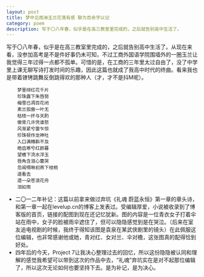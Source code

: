 ```yaml
---
layout: post
title: 梦中见雨淋玉兰花落有感 聊为百余字以记
category: poem
description: 写于〇八年春，似乎是在高三教室里完成的，之后就告别高中生活了。
---
```


写于〇八年春，似乎是在高三教室里完成的，之后就告别高中生活了。从现在来看，没参加高考是不是件好事仍未可知，不过工商外国语学院围墙外的一圈玉兰让我觉得三年过得一点都不孤单。<!--more-->可惜的是，在工商的三年里太过自由了，没了中学里上课无聊写诗打发时间的乐趣，因此这篇也就成了我高中时代的终曲。看来我也是带着镣铐跳舞反倒跳得欢的那种人（才，才不是抖M呢）。  

		梦里绯红花千片  
		珍珠露下朱唇努  
		梅雪已凋百花闭  
		素兰孤傲一叶无  
		枯枝一抔与天酌  
		傲骨几许凭谁怒  
		风渐紧兮雷乍惊  
		珍珠顿作龙神吐  
		入口满樽斟不及  
		皓齿寒兮红颜暮  
		望檐下流水浮玉  
		唇角含泪心蕾哭  
		忽闻啁啾初燕下枝梢  
		遥看去  
		遗一朵苍浪花舟  
		泪如雨  

* 二〇一二年补记：这篇以前拿来做过弃坑《礼魂 蔚蓝永恒》第一章的章头诗，和第一章一起在levelup.cn的博客上发表过。受编辑厚爱，小说被收录到了博客版的首页，链接的配图到现在还记忆犹新。图的内容是一位青衣女子打着伞站在雨中，女子的脸被雨伞遮住了，但可以隐隐感觉到是在哭泣。（后来在室友追电视剧的时候，我终于得知该图是袁泉在某武侠剧里的镜头）在此佩服这位编辑，也非常感谢他或她，青对红、女对兰、伞对檐，这张图真的配得恰到好处。  
* 四年后的今天，Project 7让我决心整理过去的回忆，所以这份隐隐被认同和理解的感觉我希望可以带到这次的作品中去，“礼魂”弃坑实在是对不起那位编辑了，所以这次无论如何也要坚持下去。是为补记，是为决心。  

